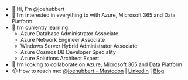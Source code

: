 - 👋 Hi, I’m @joehubbert
- 👀 I’m interested in everything to with Azure, Microsoft 365 and Data Platform
- 🌱 I’m currently learning:
   - Azure Database Administrator Associate
   - Azure Network Engineer Associate
   - Windows Server Hybrid Administrator Associate
   - Azure Cosmos DB Developer Speciality
   - Azure Solutions Architect Expert
- 💞️ I’m looking to collaborate on Azure, Microsoft 365 and Data Platform [](url)
- 📫 How to reach me: [@joehubbert - Mastodon](https://hachyderm.io/@joehubbert) | [LinkedIn](https://linkedin.com/in/joehubbert) | [Blog](https://www.hubnet.cloud)

<!---
joehubbert/joehubbert is a ✨ special ✨ repository because its `README.md` (this file) appears on your GitHub profile.
You can click the Preview link to take a look at your changes.
--->
